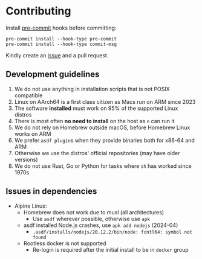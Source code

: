 # Contributing

Install [pre-commit](https://pre-commit.com/) hooks before committing:

    pre-commit install --hook-type pre-commit
    pre-commit install --hook-type commit-msg

Kindly create an [issue](https://github.com/raas-dev/configent/issues) and
a pull request.

## Development guidelines

1. We do not use anything in installation scripts that is not POSIX compatible
2. Linux on AArch64 is a first class citizen as Macs run on ARM since 2023
3. The software **installed** must work on 95% of the supported Linux distros
4. There is most often **no need to install** on the host as `n` can run it
5. We do not rely on Homebrew outside macOS, before Homebrew Linux works on ARM
6. We prefer `asdf plugin`s when they provide binaries both for x86-64 and ARM
7. Otherwise we use the distros' official repositories (may have older versions)
8. We do not use Rust, Go or Python for tasks where `sh` has worked since 1970s

## Issues in dependencies

- Alpine Linux:
  - Homebrew does not work due to musl (all architectures)
    - Use `asdf` wherever possible, otherwise use `apk`
  - asdf installed Node.js crashes, use `apk add nodejs` (2024-04)
    - `.asdf/installs/nodejs/20.12.2/bin/node: fcntl64: symbol not found`
  - Rootless docker is not supported
    - Re-login is required after the initial install to be in `docker` group
